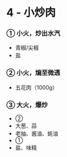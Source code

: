 # 4 - 小炒肉

### ① 小火，炒出水汽
- 青椒/尖椒
- 盐

### ② 小火，煸至微透
- 五花肉（1000g）

### ③ 大火，爆炒
- ②
- 大葱、蒜
- 老抽、酱油、蚝油
- ①
- 盐、味精